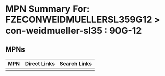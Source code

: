 



# MPN Summary For: FZECONWEIDMUELLERSL359G12 > con-weidmueller-sl35 : 90G-12

## MPNs
  

|MPN|Direct Links|Search Links|
| :--- | :--- | :--- |
||||
